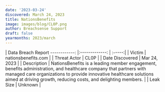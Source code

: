 ```yaml
---
date: '2023-03-24'
discovered: March 24, 2023
title: NationsBenefits
image: images/blog/CL0P.png
author: Breachsense Support
draft: false
yearmonths: 2023/march
---
```



| Data Breach Report
------------:     |:-------------:    | :-----:|
| Victim      | nationsbenefits.com      | 
| Threat Actor      | CL0P      | 
| Date Discovered      | Mar 24, 2023      | 
| Description      | NationsBenefits is a leading member engagement, benefits administration, and healthcare company that partners with managed care organizations to provide innovative healthcare solutions aimed at driving growth, reducing costs, and delighting members.      | 
| Leak Size      | Unknown      | 

